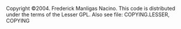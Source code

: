 Copyright ©2004. Frederick Manligas Nacino. This code is distributed under the
terms of the Lesser GPL.
Also see file: COPYING.LESSER, COPYING
